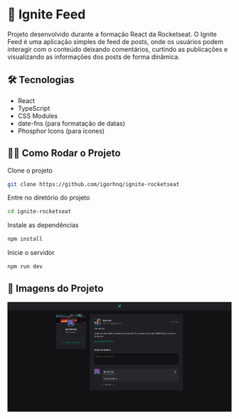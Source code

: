 # 🚀 Ignite Feed

Projeto desenvolvido durante a formação React da Rocketseat. O Ignite Feed é uma aplicação simples de feed de posts, onde os usuários podem interagir com o conteúdo deixando comentários, curtindo as publicações e visualizando as informações dos posts de forma dinâmica.

## 🛠️ Tecnologias

- React
- TypeScript
- CSS Modules
- date-fns (para formatação de datas)
- Phosphor Icons (para ícones)

## 🏃‍♂️ Como Rodar o Projeto

Clone o projeto

```bash
git clone https://github.com/igorhnq/ignite-rocketseat
```

Entre no diretório do projeto

```bash
cd ignite-rocketseat
```

Instale as dependências

```bash
npm install
```

Inicie o servidor

```bash
npm run dev
```

## 📸 Imagens do Projeto

![Exemplo de Post](src/assets/screenshot.png)
